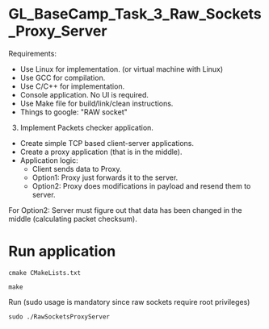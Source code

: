 # GL_BaseCamp_Task_3_Raw_Sockets_Proxy_Server

Requirements:
- Use Linux for implementation. (or virtual machine with Linux)
- Use GCC for compilation.
- Use C/C++ for implementation.
- Console application. No UI is required.
- Use Make file for build/link/clean instructions.
- Things to google: "RAW socket"

3. Implement Packets checker application.
- Create simple TCP based client-server applications.
- Create a proxy application (that is in the middle).
- Application logic:
	- Client sends data to Proxy. 
	- Option1: Proxy just forwards it to the server.
	- Option2: Proxy does modifications in payload and resend them to server.

For Option2: Server must figure out that data has been changed in the middle (calculating packet checksum).

# Run application

`cmake CMakeLists.txt`

`make`

Run (sudo usage is mandatory since raw sockets require root privileges)

`sudo ./RawSocketsProxyServer`
